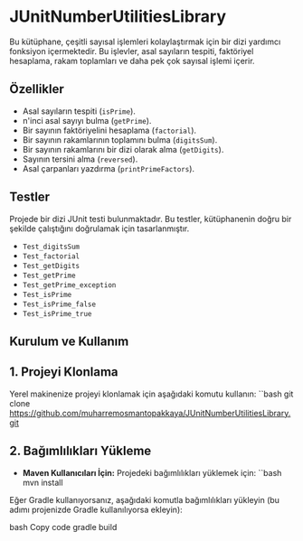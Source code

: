 # JUnitNumberUtilitiesLibrary

Bu kütüphane, çeşitli sayısal işlemleri kolaylaştırmak için bir dizi yardımcı fonksiyon içermektedir. 
Bu işlevler, asal sayıların tespiti, faktöriyel hesaplama, rakam toplamları ve daha pek çok sayısal işlemi içerir.

## Özellikler

- Asal sayıların tespiti (`isPrime`).
- n'inci asal sayıyı bulma (`getPrime`).
- Bir sayının faktöriyelini hesaplama (`factorial`).
- Bir sayının rakamlarının toplamını bulma (`digitsSum`).
- Bir sayının rakamlarını bir dizi olarak alma (`getDigits`).
- Sayının tersini alma (`reversed`).
- Asal çarpanları yazdırma (`printPrimeFactors`).


## Testler

Projede bir dizi JUnit testi bulunmaktadır. Bu testler, kütüphanenin doğru bir şekilde çalıştığını doğrulamak için tasarlanmıştır.

- `Test_digitsSum`
- `Test_factorial`
- `Test_getDigits`
- `Test_getPrime`
- `Test_getPrime_exception`
- `Test_isPrime`
- `Test_isPrime_false`
- `Test_isPrime_true`

## Kurulum ve Kullanım

## 1. Projeyi Klonlama
Yerel makinenize projeyi klonlamak için aşağıdaki komutu kullanın:
``bash
git clone https://github.com/muharremosmantopakkaya/JUnitNumberUtilitiesLibrary.git 


## 2. Bağımlılıkları Yükleme

- **Maven Kullanıcıları İçin:** Projedeki bağımlılıkları yüklemek için:
``bash
mvn install


Eğer Gradle kullanıyorsanız, aşağıdaki komutla bağımlılıkları yükleyin (bu adımı projenizde Gradle kullanılıyorsa ekleyin):

bash
Copy code
gradle build

